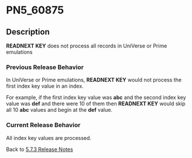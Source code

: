 # PN5_60875

<PageHeader />

## Description

**READNEXT KEY** does not process all records in UniVerse or Prime emulations

### Previous Release Behavior

In UniVerse or Prime emulations, **READNEXT KEY** would not process the first index key value in an index.

For example, if the first index key value was **abc** and the second index key value was **def** and there were 10 of them then **READNEXT KEY** would skip all 10 **abc** values and begin at the **def** value.

### Current Release Behavior

All index key values are processed.

Back to [5.7.3 Release Notes](./../jbase-5.7.3-release-notes/README.md)

<PageFooter />

